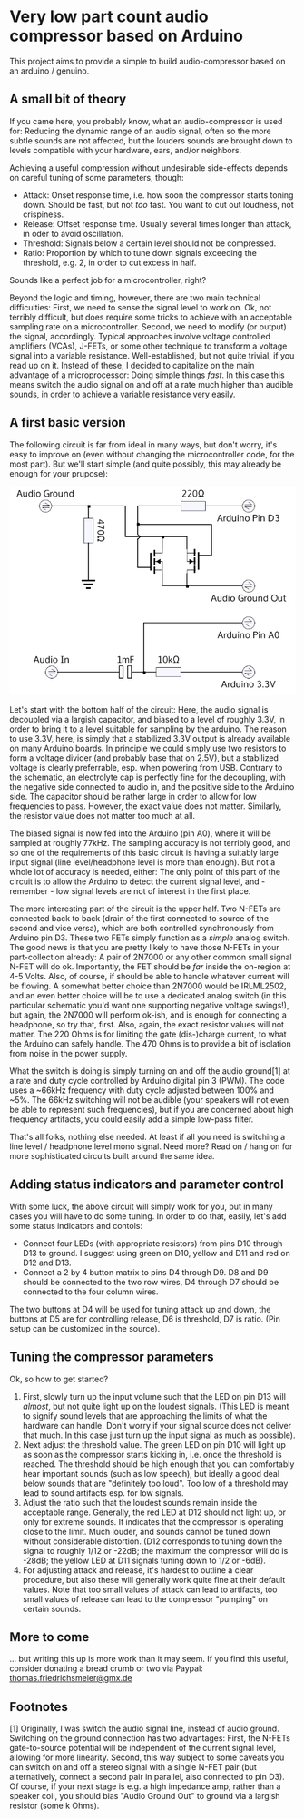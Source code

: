 # Very low part count audio compressor based on Arduino

This project aims to provide a simple to build audio-compressor based on an arduino / genuino.

## A small bit of theory

If you came here, you probably know, what an audio-compressor is used for: Reducing the dynamic range of an audio
signal, often so the more subtle sounds are not affected, but the louders sounds are brought down to levels compatible
with your hardware, ears, and/or neighbors.

Achieving a useful compression without undesirable side-effects depends on careful tuning of some parameters, though:
- Attack: Onset response time, i.e. how soon the compressor starts toning down. Should be fast, but not _too_ fast. You want to cut out loudness, not crispiness.
- Release: Offset response time. Usually several times longer than attack, in oder to avoid oscillation.
- Threshold: Signals below a certain level should not be compressed.
- Ratio: Proportion by which to tune down signals exceeding the threshold, e.g. 2, in order to cut excess in half.

Sounds like a perfect job for a microcontroller, right?

Beyond the logic and timing, however, there are two main technical difficulties: First, we need to sense the signal level to work on. Ok, not terribly difficult,
but does require some tricks to achieve with an acceptable sampling rate on a microcontroller. Second, we need to modify (or output) the signal, accordingly. Typical
approaches involve voltage controlled amplifiers (VCAs), J-FETs, or some other technique to transform a voltage signal into a variable resistance. Well-established,
but not quite trivial, if you read up on it. Instead of these, I decided to capitalize on the main advantage of a microprocessor: Doing simple things _fast_. In this
case this means switch the audio signal on and off at a rate much higher than audible sounds, in order to achieve a variable resistance very easily.

## A first basic version

The following circuit is far from ideal in many ways, but don't worry, it's easy to improve on (even without changing the microcontroller code, for the most part).
But we'll start simple (and quite possibly, this may already be enough for your prupose):

![Basic mono schematic](https://github.com/tfry-git/compressor-arduino/raw/master/doc/basic_mono_circuit.png)

Let's start with the bottom half of the circuit: Here, the audio signal is decoupled via a largish capacitor, and biased to a level of roughly 3.3V, in order to bring it to a
level suitable for sampling by the arduino. The reason to use 3.3V, here, is simply that a stabilized 3.3V output is already available on many Arduino boards. In principle we could
simply use two resistors to form a voltage divider (and probably base that on 2.5V), but a stabilized voltage is clearly preferrable, esp. when powering from USB. Contrary to the schematic, an
electrolyte cap is perfectly fine for the decoupling, with the negative side connected to audio in, and the positive side to the Arduino side. The capacitor should be rather large in order to
allow for low frequencies to pass. However, the exact value does not matter. Similarly, the resistor value does not matter too much at all.

The biased signal is now fed into the Arduino (pin A0), where it will be sampled at roughly 77kHz. The sampling accuracy is not terribly good, and so one of the requirements of this basic circuit is
having a suitably large input signal (line level/headphone level is more than enough). But not a whole lot of accuracy is needed, either: The only point of this part of the circuit is to allow
the Arduino to detect the current signal level, and - remember - low signal levels are not of interest in the first place.

The more interesting part of the circuit is the upper half. Two N-FETs are connected back to back (drain of the first connected to source of the second and vice versa), which are both controlled
synchronously from Arduino pin D3. These two FETs simply function as a _simple_ analog switch. The good news is that you are pretty likely to have those N-FETs in your part-collection already:
A pair of 2N7000 or any other common small signal N-FET will do ok. Importantly, the FET should be _far_ inside the on-region at 4-5 Volts. Also, of course, if should be able to handle whatever current
will be flowing. A somewhat better choice than 2N7000 would be IRLML2502, and an even better choice will be to use a dedicated analog switch (in this particular schematic
you'd want one supporting negative voltage swings!), but again, the 2N7000 will perform ok-ish, and is enough for connecting a headphone, so try that, first. Also, again, the exact resistor values will
not matter. The 220 Ohms is for limiting the gate (dis-)charge current, to what the Arduino can safely handle. The 470 Ohms is to provide a bit of isolation from noise in the power supply.

What the switch is doing is simply turning on and off the audio ground[1] at a rate and duty cycle controlled by Arduino digital pin 3 (PWM). The code uses a ~66kHz frequency with duty cycle adjusted
between 100% and ~5%. The 66kHz switching will not be audible (your speakers will not even be able to represent such frequencies), but if you are concerned about high frequency artifacts, you could
easily add a simple low-pass filter.

That's all folks, nothing else needed. At least if all you need is switching a line level / headphone level mono signal. Need more? Read on / hang on for more sophisticated circuits built around
the same idea.

## Adding status indicators and parameter control

With some luck, the above circuit will simply work for you, but in many cases you will have to do some tuning. In order to do that, easily, let's add some status indicators and contols:

- Connect four LEDs (with appropriate resistors) from pins D10 through D13 to ground. I suggest using green on D10, yellow and D11 and red on D12 and D13. 
- Connect a 2 by 4 button matrix to pins D4 through D9. D8 and D9 should be connected to the two row wires, D4 through D7 should be connected to the four column wires.

The two buttons at D4 will be used for tuning attack up and down, the buttons at D5 are for controlling release, D6 is threshold, D7 is ratio. (Pin setup can be customized in the source).

## Tuning the compressor parameters

Ok, so how to get started?
1. First, slowly turn up the input volume such that the LED on pin D13 will _almost_, but not quite light up on the loudest signals. (This LED is meant to signify sound levels that are approaching the
   limits of what the hardware can handle. Don't worry if your signal source does not deliver that much. In this case just turn up the input signal as much as possible).
2. Next adjust the threshold value. The green LED on pin D10 will light up as soon as the compressor starts kicking in, i.e. once the threshold is reached. The threshold should be high enough that
   you can comfortably hear important sounds (such as low speech), but ideally a good deal below sounds that are "definitely too loud". Too low of a threshold may lead to sound artifacts esp. for low signals.
3. Adjust the ratio such that the loudest sounds remain inside the acceptable range. Generally, the red LED at D12 should not light up, or only for extreme sounds. It indicates that the compressor
   is operating close to the limit. Much louder, and sounds cannot be tuned down without considerable distortion. (D12 corresponds to tuning down the signal to roughly 1/12 or -22dB; the maximum the
   compressor will do is -28dB; the yellow LED at D11 signals tuning down to 1/2 or -6dB).
4. For adjusting attack and release, it's hardest to outline a clear procedure, but also these will generally work quite fine at their default values. Note that too small values of attack can lead
   to artifacts, too small values of release can lead to the compressor "pumping" on certain sounds.

## More to come

... but writing this up is more work than it may seem. If you find this useful, consider donating a bread crumb or two via Paypal: thomas.friedrichsmeier@gmx.de


## Footnotes

[1] Originally, I was switch the audio signal line, instead of audio ground. Switching on the ground connection has two advantages: First, the N-FETs gate-to-source potential will be independent of the
current signal level, allowing for more linearity. Second, this way subject to some caveats you can switch on and off a stereo signal with a single N-FET pair (but alternatively, connect a second pair in parallel,
also connected to pin D3). Of course, if your next stage is e.g. a high impedance amp, rather than a speaker coil, you should bias "Audio Ground Out" to ground via a largish resistor (some k Ohms).
